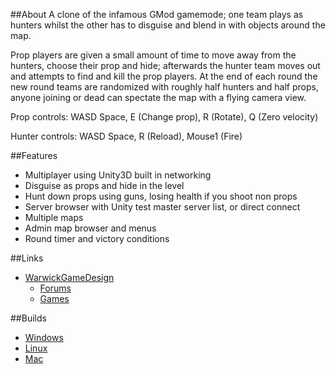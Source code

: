 ##About
A clone of the infamous GMod gamemode; one team plays as hunters whilst the other has to disguise and blend in with objects around the map.

Prop players are given a small amount of time to move away from the hunters, choose their prop and hide; afterwards the hunter team moves out and attempts to find and kill the prop players. At the end of each round the new round teams are randomized with roughly half hunters and half props, anyone joining or dead can spectate the map with a flying camera view.

Prop controls: WASD Space, E (Change prop), R (Rotate), Q (Zero velocity)

Hunter controls: WASD Space, R (Reload), Mouse1 (Fire)

##Features

- Multiplayer using Unity3D built in networking
- Disguise as props and hide in the level
- Hunt down props using guns, losing health if you shoot non props
- Server browser with Unity test master server list, or direct connect
- Multiple maps
- Admin map browser and menus
- Round timer and victory conditions

##Links

- [WarwickGameDesign](https://www.warwickgamedesign.co.uk)
  - [Forums](https://www.warwickgamedesign.co.uk/forum)
  - [Games](https://www.warwickgamedesign.co.uk/games)

##Builds
- [Windows](https://dl.dropboxusercontent.com/u/52640380/Released_Builds/prop-hunt/ApexPropHunt_0.14_windows_13-11-2014.zip)
- [Linux](https://dl.dropboxusercontent.com/u/52640380/Released_Builds/prop-hunt/ApexPropHunt_0.14_linux_13-11-2014.zip)
- [Mac](https://dl.dropboxusercontent.com/u/52640380/Released_Builds/prop-hunt/ApexPropHunt_0.14_mac_13-11-2014.zip)
